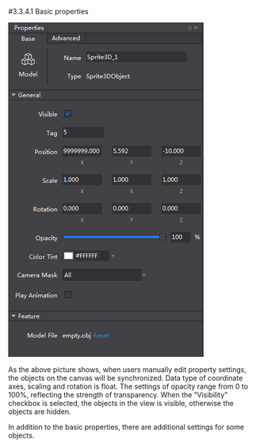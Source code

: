 #3.3.4.1 Basic properties


![Image](res/image-001.png)

As the above picture shows, when users manually edit property settings, the objects on the canvas will be synchronized. Data type of coordinate axes, scaling and rotation is float. The settings of opacity range from 0 to 100%, reflecting the strength of transparency. When the “Visibility” checkbox is selected, the objects in the view is visible, otherwise the objects are hidden.

In addition to the basic properties, there are additional settings for some objects. 
